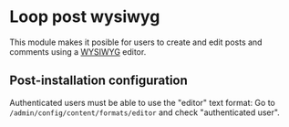 # Loop post wysiwyg

This module makes it posible for users to create and edit posts and comments using a [WYSIWYG](https://en.wikipedia.org/wiki/WYSIWYG) editor.


## Post-installation configuration

Authenticated users must be able to use the "editor" text format: Go
to `/admin/config/content/formats/editor` and check "authenticated
user".

